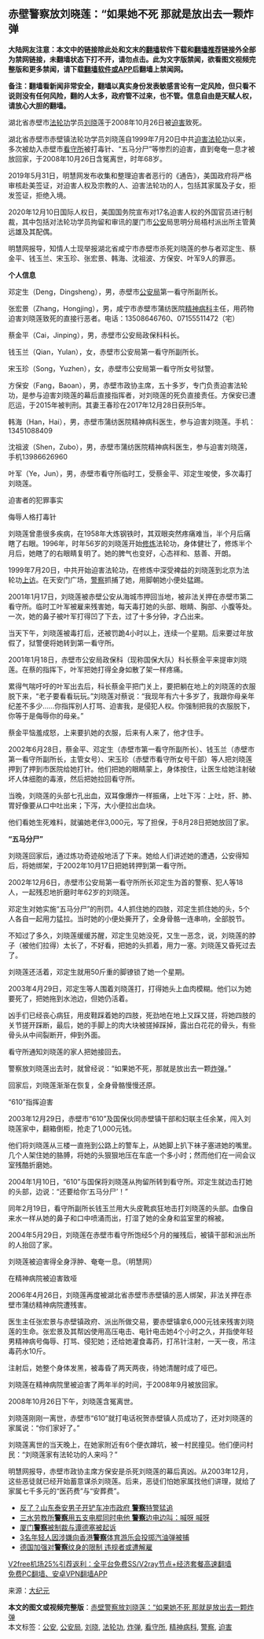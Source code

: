  <h2>赤壁警察放刘晓莲：“如果她不死 那就是放出去一颗炸弹</h2> <p class="notice"><b>大陆网友注意：本文中的链接除此处和文末的<a href="https://github.com/bannedbook/fanqiang" >翻墙</a>软件下载和<a href="https://github.com/killgcd/justmysocks/blob/master/README.md">翻墙推荐</a>链接外全部为禁网链接，未翻墙状态下打不开，请勿点击。此为文字版禁闻，欲看图文视频完整版和更多禁闻，请下载<a href="https://github.com/bannedbook/fanqiang">翻墙软件或APP</a>后翻墙上禁闻网。</p><p>备注：翻墙看新闻非常安全，翻墙以真实身份发表敏感言论有一定风险，但只看不说则没有任何风险，翻的人太多，政府管不过来，也不管。信息自由是天赋人权，请放心大胆的翻墙。</b></p>  <div class="entry"> <p id="conimg">湖北省赤壁市<a href="https://www.bannedbook.org/bnews/tag/%e6%b3%95%e8%bd%ae%e5%8a%9f/" class="st_tag internal_tag" rel="tag" title="标签 法轮功 下的日志">法轮功</a>学员<a href="https://www.bannedbook.org/bnews/tag/%e5%88%98%e6%99%93/" class="st_tag internal_tag" rel="tag" title="标签 刘晓 下的日志">刘晓</a>莲于2008年10月26日被<a href="https://www.bannedbook.org/bnews/tag/%e8%bf%ab%e5%ae%b3/" class="st_tag internal_tag" rel="tag" title="标签 迫害 下的日志">迫害</a>致死。</p> <p>湖北省赤壁市赤壁镇法轮功学员刘晓莲自1999年7月20日中共<span class='wp_keywordlink'><a href="https://www.bannedbook.org/forum11/topic278.html" title="评江泽民与中共相互利用迫害法轮功" target="_blank">迫害法轮功</a></span>以来，多次被劫入赤壁市<a href="https://www.bannedbook.org/bnews/tag/%e7%9c%8b%e5%ae%88%e6%89%80/" class="st_tag internal_tag" rel="tag" title="标签 看守所 下的日志">看守所</a>被打毒针、“五马分尸”等惨烈的迫害，直到奄奄一息才被放回家，于2008年10月26日含冤离世，时年68岁。</p> <p>2019年5月31日，明慧网发布收集和整理迫害者恶行的《通告》，美国政府将严格审核赴美签证，对迫害人权及宗教的人、迫害法轮功的人，包括其家属及子女，拒发签证，拒绝入境。</p> <p>2020年12月10日国际人权日，美国国务院宣布对17名迫害人权的外国官员进行制裁，其中包括对法轮功学员拘留和审讯的厦门市<a href="https://www.bannedbook.org/bnews/tag/%e5%85%ac%e5%ae%89/" class="st_tag internal_tag" rel="tag" title="标签 公安 下的日志">公安</a>局思明分局梧村派出所主管黄远雄及其配偶。</p> <p>明慧网报导，知情人士现举报湖北省咸宁市赤壁市杀死刘晓莲的参与者邓定生、蔡金平、钱玉兰、宋玉珍、张宏景、韩海、沈祖波、方保安、叶军9人的罪恶。</p> <p><strong>个人信息</strong></p> <p>邓定生（Deng，Dingsheng），男，赤壁市<a href="https://www.bannedbook.org/bnews/tag/%e5%85%ac%e5%ae%89%e5%b1%80/" class="st_tag internal_tag" rel="tag" title="标签 公安局 下的日志">公安局</a>第一看守所副所长。</p> <p>张宏景（Zhang，Hongjing），男，咸宁市赤壁市蒲纺医院<a href="https://www.bannedbook.org/bnews/tag/%e7%b2%be%e7%a5%9e%e7%97%85%e7%a7%91/" class="st_tag internal_tag" rel="tag" title="标签 精神病科 下的日志">精神病科</a>主任，用药物迫害刘晓莲致死的直接行恶者。电话：13508646760、07155511472（宅）</p> <p>蔡金平（Cai，Jinping），男，赤壁市公安局政保科科长。</p> <p>钱玉兰（Qian，Yulan），女，赤壁市公安局第一看守所副所长。</p> <p>宋玉珍（Song，Yuzhen），女，赤壁市公安局第一看守所女号狱警。</p> <p>方保安（Fang，Baoan），男，赤壁市政协主席，五十多岁，专门负责迫害法轮功，是参与迫害刘晓莲的幕后直接指挥者，对刘晓莲的死负直接责任。方保安已遭厄运，于2015年被判刑。其妻王春珍在2017年12月28日获刑5年。</p> <p>韩海（Han，Hai），男，赤壁市蒲纺医院精神病科医生，参与迫害刘晓莲。手机：13451088409</p>  <p>沈祖波（Shen，Zubo），男，赤壁市蒲纺医院精神病科医生，参与迫害刘晓莲，手机13986626960</p> <p>叶军（Ye，Jun），男，赤壁市看守所临时工，受蔡金平、邓定生唆使，多次毒打刘晓莲。</p> <p>迫害者的犯罪事实</p> <p>侮辱人格打毒针</p> <p>刘晓莲曾患很多疾病，在1958年大炼钢铁时，其双眼突然疼痛难当，半个月后痛瞎了右眼。1996年，时年56岁的刘晓莲开始<span class='wp_keywordlink'><a href="https://www.qi-gong.me/" title="气功修炼网" target="_blank">修炼</a></span>法轮功，身体健壮了，修炼半个月后，她瞎了的右眼睛复明了。她的脾气也变好，心态祥和、慈善、开朗。</p> <p>1999年7月20日，中共开始迫害法轮功，在修炼中深受裨益的刘晓莲到北京为法轮功<span class='wp_keywordlink_affiliate'><a href="https://www.bannedbook.org/bnews/weiquan/" title="上访" target="_blank">上访</a></span>。在天安门广场，<a href="https://www.bannedbook.org/bnews/tag/%e8%ad%a6%e5%af%9f/" class="st_tag internal_tag" rel="tag" title="标签 警察 下的日志">警察</a>抓捕了她，用脚朝她小便处猛踢。</p> <p>2001年1月17日，刘晓莲被赤壁公安从海城市押回当地，被非法关押在赤壁市第二看守所。临时工叶军被雇来残害她，每天毒打她的头部、眼睛、胸部、小腹等处。一次，她的鼻子被叶军打得凹了下去，过了十多分钟，才凸出来。</p> <p>当天下午，刘晓莲被毒打后，还被罚跪4小时以上，连续一个星期。后来要过年放假了，狱警便将她转到第一看守所。</p> <p>2001年1月18日，赤壁市公安局政保科（现称国保大队）科长蔡金平来提审刘晓莲。在蔡的指挥下，叶军把她打得全身如散了架一样疼痛。</p> <p>累得气喘吁吁的叶军出去后，科长蔡金平把门关上，要把躺在地上的刘晓莲的衣服脱下来，“老子要看看玩玩。”刘晓莲对蔡说：“我现年有六十多岁了，我跟你母亲年纪差不多少……你指挥别人打骂、迫害我，是侵犯人权。你强制把我的衣服脱下，你等于是侮辱你的母亲。”</p> <p>蔡金平恼羞成怒，上来要扒她的衣服，后来有人来了，他才住手。</p> <p>2002年6月28日，蔡金平、邓定生（赤壁市第一看守所副所长）、钱玉兰（赤壁市第一看守所副所长，主管女号）、宋玉珍（赤壁市看守所女号干部）等人把刘晓莲押到了押到市医院给她打针。他们把她的眼睛蒙上，身体按住，让医生给她注射破坏人体细胞的毒液，然后把她拉回看守所。</p> <p>当晚，刘晓莲的头部七孔出血，双耳像爆炸一样振痛，上吐下泻：上吐，肝、肺、胃好像要从口中吐出来；下泻，大小便拉出血块。</p>  <p>他们看她生死难料，就骗她老伴3,000元，写了担保，于8月28日把她放回了家。</p> <p><strong>“五马分尸”</strong></p> <p>刘晓莲回家后，通过炼功奇迹般地活了下来。她给人们讲述她的遭遇，公安得知后，将她绑架，于2002年10月17日把她转押到第一看守所。</p> <p>2002年12月6日，赤壁市公安局第一看守所所长邓定生为首的警察、犯人等18人，一起残忍地折磨时年62岁的刘晓莲。</p> <p>邓定生对她实施“五马分尸”的刑罚。4人抓住她的四肢，邓定生抓住她的头，5个人各自一起用力猛拉。当时她的小便处撕开了，全身骨骼一连串响，全部脱节。</p> <p>不知过了多久，刘晓莲缓缓苏醒，邓定生见她没死，又生一恶念，说，刘晓莲的脖子（被他们拉得）太长了，不好看，把她的头抓着，用力一塞。刘晓莲又昏死过去了。</p> <p>刘晓莲还活着，邓定生就用50斤重的脚镣锁了她一个星期。</p> <p>2003年4月29日，邓定生等人围着刘晓莲打，打得她头上血肉模糊。他们以为她要死了，把她拖到水池边，但她仍活着。</p> <p>凶手们已经丧心病狂，用皮鞋踩着她的四肢，死劲地在地上又踩又搓，将她四肢的关节搓开踩断，最后，她的手脚上的肉大块被搓掉踩掉，露出白花花的骨头，有些骨头从中间裂断开，伸到外面。</p> <p>看守所通知刘晓莲的家人把她接回去。</p> <p>警察放刘晓莲出去时，就曾经说：“如果她不死，那就是放出去一颗<a href="https://www.bannedbook.org/bnews/tag/%e7%82%b8%e5%bc%b9/" class="st_tag internal_tag" rel="tag" title="标签 炸弹 下的日志">炸弹</a>。”</p> <p>回家后，刘晓莲渐渐在恢复，全身骨骼慢慢还原。</p> <p>“610”指挥迫害</p>  <p>2003年12月29日，赤壁市“610”及国保伙同赤壁镇干部和妇联主任余某，闯入刘晓莲家中，翻箱倒柜，抢走了1,000元钱。</p> <p>他们将刘晓莲从三楼一直拖到公路上的警车上，从她脚上扒下袜子塞进她的嘴里。几个人架住她的胳膊，将她的头狠狠地压在车底一个多小时；然而他们在一间会议室残酷折磨她。</p> <p>2004年1月10日，“610”与国保将刘晓莲从拘留所转到看守所。邓定生就边击打她的头部，边说：“还要给你‘五马分尸’！”</p> <p>同年2月19日，看守所副所长钱玉兰用大头皮靴疯狂地击打刘晓莲的头部。血像自来水一样从她的鼻子和口中喷涌而出，打湿了她的全身和监室里的棉被。</p> <p>2004年5月29日，刘晓莲在赤壁市看守所饱经5个月的摧残后，被镇干部和派出所的人抬回了家。</p> <p>刘晓莲被迫害得全身浮肿、奄奄一息。（明慧网）</p> <p>在精神病院被迫害致哑</p> <p>2006年4月26日，刘晓莲再度被湖北省赤壁市赤壁镇的恶人绑架，非法关押在赤壁市蒲纺精神病院遭残害。</p> <p>医生主任张宏景与赤壁镇政府、派出所做交易，要赤壁镇拿6,000元钱来残害刘晓莲的生命。张宏景及其帮凶使用高压电击、电针电击她4个小时之久，并指使年轻男精神病号侮辱、打骂、侵犯她；还给她灌食毒药，打吊针注射，一天一夜，吊注毒药水10斤。</p> <p>注射后，她整个身体发黑，被毒昏了两天两夜，待她清醒时成了哑巴。</p> <p>刘晓莲在精神病院里被迫害了两年半的时间，于2008年9月被放回家。</p> <p>2008年10月26日下午，刘晓莲含冤离世。</p> <p>刘晓莲刚刚一离世，赤壁市“610”就打电话祝贺赤壁镇人员成功了，还对刘晓莲的家属说：“你们家好了。”</p>  <p>刘晓莲离世的当天晚上，在她家附近有6个便衣蹲坑，被一村民撞见。他们便问村民：“刘晓莲家有法轮功的人来吗？”</p> <p>明慧网报导，赤壁市政协主席方保安是杀死刘晓莲的幕后真凶。从2003年12月，这些恶徒就已经开始蓄意谋杀刘晓莲。后来，恶徒们怕她家属找他们讲理，就给了家属七千多元的“医药费”与“安葬费”。</p> <ul class='op-related-articles' title='相关阅读'> <li><a href='https://www.bannedbook.org/bnews/cbnews/20201220/1451284.html' target='_blank'>反了？山东泰安男子开铲车冲市政府 <b>警察</b>特警猛追</a></li> <li><a href='https://www.bannedbook.org/bnews/cbnews/20201219/1450999.html' target='_blank'>三水劳教所<b>警察</b>用五支电棍同时电他 <b>警察</b>边电边叫：喊呀 喊呀</a></li> <li><a href='https://www.bannedbook.org/bnews/ssgc/20201218/1450504.html' target='_blank'>厦门<b>警察</b>被制裁与谭德塞被起诉</a></li> <li><a href='https://www.bannedbook.org/bnews/cnnews/hknews/20201218/1450501.html' target='_blank'>3名年轻人因涉嫌向香港<b>警察</b>体育游乐会投掷汽油弹被捕</a></li> <li><a href='https://www.bannedbook.org/bnews/baitai/20201218/1450309.html' target='_blank'>德国加强对<b>警察</b>纹身的限制 违规者或遭解雇</a></li> </ul> <p class="texttj"> <a href="https://www.bannedbook.org/forum23/topic22702.html" target="_blank">V2free机场25%引荐返利：全平台免费SS/V2ray节点+经济套餐高速翻墙</a><br/> <a href="https://github.com/bannedbook/fanqiang/wiki/%E7%A6%81%E9%97%BB%E7%BD%91%E5%AE%89%E5%8D%93%E7%BF%BB%E5%A2%99%E6%96%B0%E9%97%BBAPP" target="_blank">免费PC翻墙、安卓VPN翻墙APP</a></p><p> 来源：<span class='wp_keywordlink_affiliate'><a href="http://www.epochtimes.com/" title="大纪元" target="_blank">大纪元</a></span> </p><a name='sharetosocial'></a>       <div><b>本文的图文或视频完整版</b>：<a href='https://www.bannedbook.org/bnews/cbnews/20201221/1452091.html'>赤壁警察放刘晓莲：“如果她不死 那就是放出去一颗炸弹</a></div>  </div><!--END ENTRY--> <div class="postfooter"> <div>本文标签：<a href="https://www.bannedbook.org/bnews/tag/%e5%85%ac%e5%ae%89/" rel="tag">公安</a>, <a href="https://www.bannedbook.org/bnews/tag/%e5%85%ac%e5%ae%89%e5%b1%80/" rel="tag">公安局</a>, <a href="https://www.bannedbook.org/bnews/tag/%e5%88%98%e6%99%93/" rel="tag">刘晓</a>, <a href="https://www.bannedbook.org/bnews/tag/%e6%b3%95%e8%bd%ae%e5%8a%9f/" rel="tag">法轮功</a>, <a href="https://www.bannedbook.org/bnews/tag/%e7%82%b8%e5%bc%b9/" rel="tag">炸弹</a>, <a href="https://www.bannedbook.org/bnews/tag/%e7%9c%8b%e5%ae%88%e6%89%80/" rel="tag">看守所</a>, <a href="https://www.bannedbook.org/bnews/tag/%e7%b2%be%e7%a5%9e%e7%97%85%e7%a7%91/" rel="tag">精神病科</a>, <a href="https://www.bannedbook.org/bnews/tag/%e8%ad%a6%e5%af%9f/" rel="tag">警察</a>, <a href="https://www.bannedbook.org/bnews/tag/%e8%bf%ab%e5%ae%b3/" rel="tag">迫害</a></div>  </div><!--END POSTFOOTER--> 